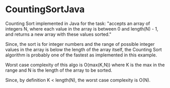 CountingSortJava
================

Counting Sort implemented in Java for the task: "accepts an array of integers N, where each value in the array 
is between 0 and length(N) - 1, and returns a new array with these values sorted."

Since, the sort is for integer numbers and the range of possible integer values in the array is below the length
of the array itself, the Counting Sort algorithm is probably one of the fastest as implemented in this example.

Worst case complexity of this algo is O(max(K,N)) where K is the max in the range and N is the length of the
array to be sorted. 

Since, by definition K < length(N), the worst case complexity is O(N).
